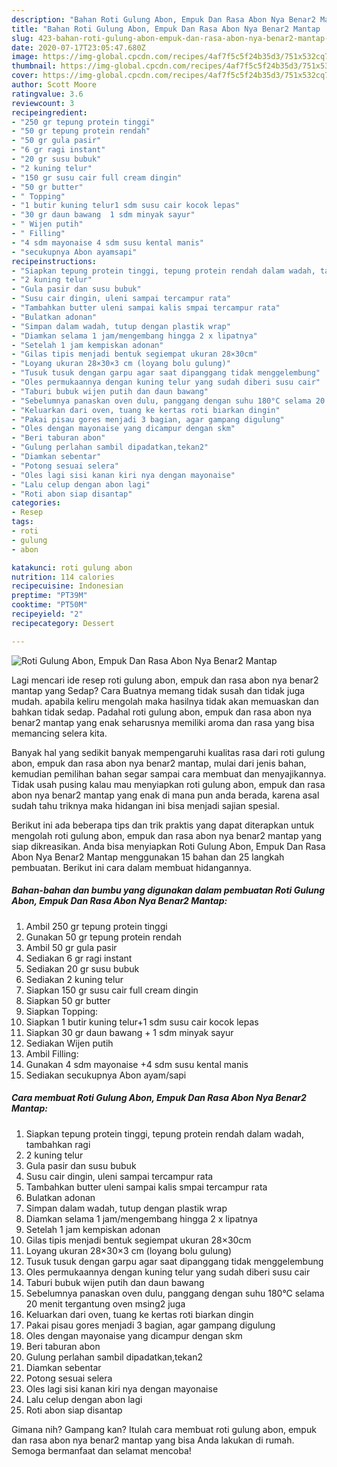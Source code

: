 ```yaml
---
description: "Bahan Roti Gulung Abon, Empuk Dan Rasa Abon Nya Benar2 Mantap | Cara Bikin Roti Gulung Abon, Empuk Dan Rasa Abon Nya Benar2 Mantap Yang Mudah Dan Praktis"
title: "Bahan Roti Gulung Abon, Empuk Dan Rasa Abon Nya Benar2 Mantap | Cara Bikin Roti Gulung Abon, Empuk Dan Rasa Abon Nya Benar2 Mantap Yang Mudah Dan Praktis"
slug: 423-bahan-roti-gulung-abon-empuk-dan-rasa-abon-nya-benar2-mantap-cara-bikin-roti-gulung-abon-empuk-dan-rasa-abon-nya-benar2-mantap-yang-mudah-dan-praktis
date: 2020-07-17T23:05:47.680Z
image: https://img-global.cpcdn.com/recipes/4af7f5c5f24b35d3/751x532cq70/roti-gulung-abon-empuk-dan-rasa-abon-nya-benar2-mantap-foto-resep-utama.jpg
thumbnail: https://img-global.cpcdn.com/recipes/4af7f5c5f24b35d3/751x532cq70/roti-gulung-abon-empuk-dan-rasa-abon-nya-benar2-mantap-foto-resep-utama.jpg
cover: https://img-global.cpcdn.com/recipes/4af7f5c5f24b35d3/751x532cq70/roti-gulung-abon-empuk-dan-rasa-abon-nya-benar2-mantap-foto-resep-utama.jpg
author: Scott Moore
ratingvalue: 3.6
reviewcount: 3
recipeingredient:
- "250 gr tepung protein tinggi"
- "50 gr tepung protein rendah"
- "50 gr gula pasir"
- "6 gr ragi instant"
- "20 gr susu bubuk"
- "2 kuning telur"
- "150 gr susu cair full cream dingin"
- "50 gr butter"
- " Topping"
- "1 butir kuning telur1 sdm susu cair kocok lepas"
- "30 gr daun bawang  1 sdm minyak sayur"
- " Wijen putih"
- " Filling"
- "4 sdm mayonaise 4 sdm susu kental manis"
- "secukupnya Abon ayamsapi"
recipeinstructions:
- "Siapkan tepung protein tinggi, tepung protein rendah dalam wadah, tambahkan ragi"
- "2 kuning telur"
- "Gula pasir dan susu bubuk"
- "Susu cair dingin, uleni sampai tercampur rata"
- "Tambahkan butter uleni sampai kalis smpai tercampur rata"
- "Bulatkan adonan"
- "Simpan dalam wadah, tutup dengan plastik wrap"
- "Diamkan selama 1 jam/mengembang hingga 2 x lipatnya"
- "Setelah 1 jam kempiskan adonan"
- "Gilas tipis menjadi bentuk segiempat ukuran 28×30cm"
- "Loyang ukuran 28×30×3 cm (loyang bolu gulung)"
- "Tusuk tusuk dengan garpu agar saat dipanggang tidak menggelembung"
- "Oles permukaannya dengan kuning telur yang sudah diberi susu cair"
- "Taburi bubuk wijen putih dan daun bawang"
- "Sebelumnya panaskan oven dulu, panggang dengan suhu 180°C selama 20 menit tergantung oven msing2 juga"
- "Keluarkan dari oven, tuang ke kertas roti biarkan dingin"
- "Pakai pisau gores menjadi 3 bagian, agar gampang digulung"
- "Oles dengan mayonaise yang dicampur dengan skm"
- "Beri taburan abon"
- "Gulung perlahan sambil dipadatkan,tekan2"
- "Diamkan sebentar"
- "Potong sesuai selera"
- "Oles lagi sisi kanan kiri nya dengan mayonaise"
- "Lalu celup dengan abon lagi"
- "Roti abon siap disantap"
categories:
- Resep
tags:
- roti
- gulung
- abon

katakunci: roti gulung abon 
nutrition: 114 calories
recipecuisine: Indonesian
preptime: "PT39M"
cooktime: "PT50M"
recipeyield: "2"
recipecategory: Dessert

---
```



![Roti Gulung Abon, Empuk Dan Rasa Abon Nya Benar2 Mantap](https://img-global.cpcdn.com/recipes/4af7f5c5f24b35d3/751x532cq70/roti-gulung-abon-empuk-dan-rasa-abon-nya-benar2-mantap-foto-resep-utama.jpg)

Lagi mencari ide resep roti gulung abon, empuk dan rasa abon nya benar2 mantap yang Sedap? Cara Buatnya memang tidak susah dan tidak juga mudah. apabila keliru mengolah maka hasilnya tidak akan memuaskan dan bahkan tidak sedap. Padahal roti gulung abon, empuk dan rasa abon nya benar2 mantap yang enak seharusnya memiliki aroma dan rasa yang bisa memancing selera kita.



Banyak hal yang sedikit banyak mempengaruhi kualitas rasa dari roti gulung abon, empuk dan rasa abon nya benar2 mantap, mulai dari jenis bahan, kemudian pemilihan bahan segar sampai cara membuat dan menyajikannya. Tidak usah pusing kalau mau menyiapkan roti gulung abon, empuk dan rasa abon nya benar2 mantap yang enak di mana pun anda berada, karena asal sudah tahu triknya maka hidangan ini bisa menjadi sajian spesial.


Berikut ini ada beberapa tips dan trik praktis yang dapat diterapkan untuk mengolah roti gulung abon, empuk dan rasa abon nya benar2 mantap yang siap dikreasikan. Anda bisa menyiapkan Roti Gulung Abon, Empuk Dan Rasa Abon Nya Benar2 Mantap menggunakan 15 bahan dan 25 langkah pembuatan. Berikut ini cara dalam membuat hidangannya.

<!--inarticleads1-->

##### Bahan-bahan dan bumbu yang digunakan dalam pembuatan Roti Gulung Abon, Empuk Dan Rasa Abon Nya Benar2 Mantap:

1. Ambil 250 gr tepung protein tinggi
1. Gunakan 50 gr tepung protein rendah
1. Ambil 50 gr gula pasir
1. Sediakan 6 gr ragi instant
1. Sediakan 20 gr susu bubuk
1. Sediakan 2 kuning telur
1. Siapkan 150 gr susu cair full cream dingin
1. Siapkan 50 gr butter
1. Siapkan  Topping:
1. Siapkan 1 butir kuning telur+1 sdm susu cair kocok lepas
1. Siapkan 30 gr daun bawang + 1 sdm minyak sayur
1. Sediakan  Wijen putih
1. Ambil  Filling:
1. Gunakan 4 sdm mayonaise +4 sdm susu kental manis
1. Sediakan secukupnya Abon ayam/sapi




<!--inarticleads2-->

##### Cara membuat Roti Gulung Abon, Empuk Dan Rasa Abon Nya Benar2 Mantap:

1. Siapkan tepung protein tinggi, tepung protein rendah dalam wadah, tambahkan ragi
1. 2 kuning telur
1. Gula pasir dan susu bubuk
1. Susu cair dingin, uleni sampai tercampur rata
1. Tambahkan butter uleni sampai kalis smpai tercampur rata
1. Bulatkan adonan
1. Simpan dalam wadah, tutup dengan plastik wrap
1. Diamkan selama 1 jam/mengembang hingga 2 x lipatnya
1. Setelah 1 jam kempiskan adonan
1. Gilas tipis menjadi bentuk segiempat ukuran 28×30cm
1. Loyang ukuran 28×30×3 cm (loyang bolu gulung)
1. Tusuk tusuk dengan garpu agar saat dipanggang tidak menggelembung
1. Oles permukaannya dengan kuning telur yang sudah diberi susu cair
1. Taburi bubuk wijen putih dan daun bawang
1. Sebelumnya panaskan oven dulu, panggang dengan suhu 180°C selama 20 menit tergantung oven msing2 juga
1. Keluarkan dari oven, tuang ke kertas roti biarkan dingin
1. Pakai pisau gores menjadi 3 bagian, agar gampang digulung
1. Oles dengan mayonaise yang dicampur dengan skm
1. Beri taburan abon
1. Gulung perlahan sambil dipadatkan,tekan2
1. Diamkan sebentar
1. Potong sesuai selera
1. Oles lagi sisi kanan kiri nya dengan mayonaise
1. Lalu celup dengan abon lagi
1. Roti abon siap disantap




Gimana nih? Gampang kan? Itulah cara membuat roti gulung abon, empuk dan rasa abon nya benar2 mantap yang bisa Anda lakukan di rumah. Semoga bermanfaat dan selamat mencoba!

